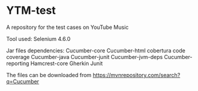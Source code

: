 # YTM-test
A repository for the test cases on YouTube Music

Tool used: Selenium 4.6.0

Jar files dependencies:
    Cucumber-core
    Cucumber-html
    cobertura code coverage
    Cucumber-java
    Cucumber-junit
    Cucumber-jvm-deps
    Cucumber-reporting
    Hamcrest-core
    Gherkin
    Junit

The files can be downloaded from https://mvnrepository.com/search?q=Cucumber
